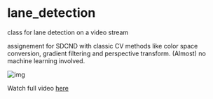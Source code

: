 # lane_detection
class for lane detection on a video stream

assignement for SDCND with classic CV methods like color space conversion, gradient filtering and perspective transform. (Almost) no machine learning involved.

![img](giphy.gif)

Watch full video [here](https://youtu.be/VjYeVcPXlfU)

